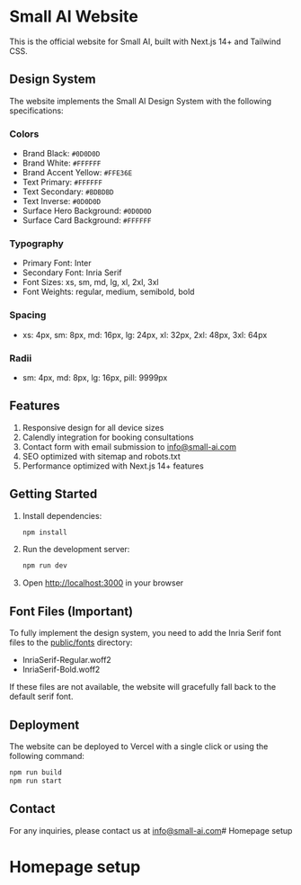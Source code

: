 # Small AI Website

This is the official website for Small AI, built with Next.js 14+ and Tailwind CSS.

## Design System

The website implements the Small AI Design System with the following specifications:

### Colors
- Brand Black: `#0D0D0D`
- Brand White: `#FFFFFF`
- Brand Accent Yellow: `#FFE36E`
- Text Primary: `#FFFFFF`
- Text Secondary: `#BDBDBD`
- Text Inverse: `#0D0D0D`
- Surface Hero Background: `#0D0D0D`
- Surface Card Background: `#FFFFFF`

### Typography
- Primary Font: Inter
- Secondary Font: Inria Serif
- Font Sizes: xs, sm, md, lg, xl, 2xl, 3xl
- Font Weights: regular, medium, semibold, bold

### Spacing
- xs: 4px, sm: 8px, md: 16px, lg: 24px, xl: 32px, 2xl: 48px, 3xl: 64px

### Radii
- sm: 4px, md: 8px, lg: 16px, pill: 9999px

## Features

1. Responsive design for all device sizes
2. Calendly integration for booking consultations
3. Contact form with email submission to info@small-ai.com
4. SEO optimized with sitemap and robots.txt
5. Performance optimized with Next.js 14+ features

## Getting Started

1. Install dependencies:
   ```bash
   npm install
   ```

2. Run the development server:
   ```bash
   npm run dev
   ```

3. Open [http://localhost:3000](http://localhost:3000) in your browser

## Font Files (Important)

To fully implement the design system, you need to add the Inria Serif font files to the [public/fonts](file:///Users/markcollis/small-ai-website-rebuild/public/fonts) directory:
- InriaSerif-Regular.woff2
- InriaSerif-Bold.woff2

If these files are not available, the website will gracefully fall back to the default serif font.

## Deployment

The website can be deployed to Vercel with a single click or using the following command:

```bash
npm run build
npm run start
```

## Contact

For any inquiries, please contact us at info@small-ai.com# Homepage setup
# Homepage setup
